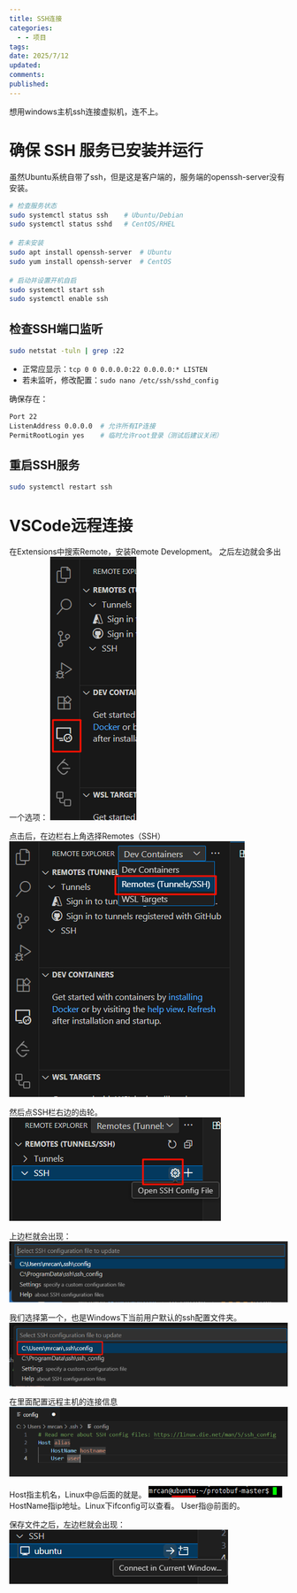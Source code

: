 ```yaml
---
title: SSH连接
categories:
  - - 项目
tags: 
date: 2025/7/12
updated: 
comments: 
published:
---
```

想用windows主机ssh连接虚拟机，连不上。
# 确保 SSH 服务已安装并运行
虽然Ubuntu系统自带了ssh，但是这是客户端的，服务端的openssh-server没有安装。
```bash
# 检查服务状态
sudo systemctl status ssh    # Ubuntu/Debian
sudo systemctl status sshd   # CentOS/RHEL

# 若未安装
sudo apt install openssh-server  # Ubuntu
sudo yum install openssh-server  # CentOS

# 启动并设置开机自启
sudo systemctl start ssh
sudo systemctl enable ssh
```
## 检查SSH端口监听
```bash
sudo netstat -tuln | grep :22
```
- 正常应显示：`tcp 0 0 0.0.0.0:22 0.0.0.0:* LISTEN`
- 若未监听，修改配置：`sudo nano /etc/ssh/sshd_config`

确保存在：
```bash
Port 22
ListenAddress 0.0.0.0  # 允许所有IP连接
PermitRootLogin yes    # 临时允许root登录（测试后建议关闭）
```
## 重启SSH服务
```bash
sudo systemctl restart ssh
```
# VSCode远程连接
在Extensions中搜索Remote，安装Remote Development。
之后左边就会多出一个选项：
![](../../images/SSH连接/image-20250712225052906.png)

点击后，在边栏右上角选择Remotes（SSH）
![](../../images/SSH连接/image-20250712225121541.png)

然后点SSH栏右边的齿轮。
![](../../images/SSH连接/image-20250712225212657.png)

上边栏就会出现：
![](../../images/SSH连接/image-20250712225229502.png)

我们选择第一个，也是Windows下当前用户默认的ssh配置文件夹。
![](../../images/SSH连接/image-20250712225309404.png)

在里面配置远程主机的连接信息
![](../../images/SSH连接/image-20250712225327413.png)

Host指主机名，Linux中@后面的就是。
![](../../images/SSH连接/image-20250712225420004.png)
HostName指ip地址。Linux下ifconfig可以查看。
User指@前面的。

保存文件之后，左边栏就会出现：
![](../../images/SSH连接/image-20250712225556409.png)

